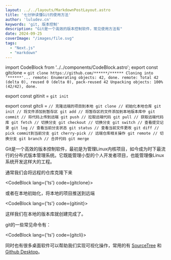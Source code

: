 ```yaml
---
layout: ../../layouts/MarkdownPostLayout.astro
title: '七分钟读懂Git的使用方法'
author: 'luludev.cn'
keywords: 'git, 版本控制'
description: "Git是一个高效的版本控制软件，常见使用方法有"
date: 2024-09-25
coverImage: "/images/file.svg"
tags:
  - "Next.js"
  - "markdown"
---
```


import CodeBlock from '../../components/CodeBlock.astro';
export const gitclone = `git clone https://github.com/******/******
Cloning into '******'...
remote: Enumerating objects: 42, done.
remote: Total 42 (delta 0), reused 0 (delta 0), pack-reused 42
Unpacking objects: 100% (42/42), done.
`

export const gitinit = `git init
`

export const gitcli = `// 克隆远端的项目到本地
git clone
// 初始化本地仓库
git init
// 将文件添加到暂存区
git add
// 将暂存区的文件添加到本地版本库中
git commit
// 将代码上传到远端
git push
// 拉取远端代码
git pull
// 获取远端代码库
git fetch
// 切换分支
git checkout
// 切换分支
git switch
// 查看提交记录
git log
// 查看当前分支状态
git status
// 查看当前文件更改
git diff
// pick commit到当前分支
git cherry-pick
// 远端仓库相关操作
git remote
// 切换分支
git branch
// 合并代码
git merge
`

Git是一个高效的版本控制软件，最初是为管理Linux内核项目，如今成为时下最流行的分布式版本管理系统。它既能管理小型的个人开发者项目，也能管理像Linux系统开发这样大的工程。

通常我们会将远程的仓库克隆下来

<CodeBlock lang={'ts'} code={gitclone}></CodeBlock>

或者在本地初始化，将本地的项目推送到远端

<CodeBlock lang={'ts'} code={gitinit}></CodeBlock>

这样我们在本地的版本库就创建完成了。

git的一些常见命令有：

<CodeBlock lang={'ts'} code={gitcli}></CodeBlock>

同时也有很多桌面软件可以帮助我们实现可视化操作，常用的有 <a className='text-orange-300' href='https://www.sourcetreeapp.com/' target='_blank'>SourceTree</a> 和 <a className='text-orange-300' href='https://github.com/' target='_blank'>Github Desktop</a>。